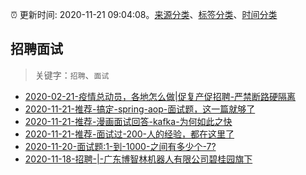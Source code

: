 :alarm_clock: 更新时间: 2020-11-21 09:04:08。[来源分类](../README.md)、[标签分类](../TAGS.md)、[时间分类](../TIMELINE.md)

## 招聘面试


> 关键字：`招聘`、`面试`



- [2020-02-21-疫情总动员，各地怎么做|促复产促招聘-严禁断路硬隔离](http://m.china.caixin.com/m/2020-02-22/101519091.html) 
- [2020-11-21-推荐-搞定-spring-aop-面试题，这一篇就够了](https://toutiao.io/k/ekz4xzi) 
- [2020-11-21-推荐-漫画面试回答-kafka-为何如此之快](https://toutiao.io/k/jeuqdr2) 
- [2020-11-21-推荐-面试过-200-人的经验，都在这里了](https://toutiao.io/k/pfctyn9) 
- [2020-11-20-面试题:1-到-1000-之间有多少个-7?](https://sec.thief.one/article_content?a_id=d44d069be6d40bd08d40a185508c6b9d) 
- [2020-11-18-招聘-|-广东博智林机器人有限公司碧桂园旗下](https://sec.thief.one/article_content?a_id=e63a13fe0908b75a5f5fa4bc4853efcc) 